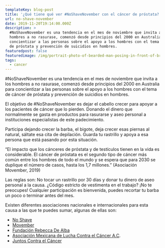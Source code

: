 ```yaml
---
templateKey: blog-post
title: '¿Qué tiene qué ver #NoShaveNovember con el cáncer de próstata?'
url: no-shave-november
date: 2019-11-20T19:14:00.000Z
description: >
  #NoShaveNovember es una tendencia en el mes de noviembre que invita a los
  hombres a no rasurase, comenzó desde principios del 2000 en Australia para
  concientizar a las personas sobre el apoyo a los hombres con el tema de cáncer
  de próstata y prevención de suicidios en hombres.
featuredpost: false
featuredimage: /img/portrait-photo-of-bearded-man-posing-in-front-of-brick-wall-3078091.jpg
tags:
  - cancer
---
```

\#NoShaveNovember es una tendencia en el mes de noviembre que invita a los hombres a no rasurase, comenzó desde principios del 2000 en Australia para concientizar a las personas sobre el apoyo a los hombres con el tema de cáncer de próstata y prevención de suicidios en hombres.

El objetivo de #NoShaveNovember es dejar el cabello crecer para apoyar a los pacientes de cáncer que lo pierden. Donando el dinero que normalmente se gasta en productos para rasurarse y aseo personal a instituciones especialistas de este padecimiento. 



Participa dejando crecer la barba, el bigote, deja crecer esas piernas al natural, sáltate esa cita de depilación. Guarda tu rastrillo y apoya a esa persona que está pasando por esta situación. 



“El impacto que los cánceres de próstata y de testículos tienen en la vida es considerable. El cáncer de próstata es el segundo tipo de cáncer más común entre los hombres de todo el mundo y se espera que para 2030 se duplique el número de casos, hasta los 1,7 millones.” (Asociación Movember, 2019)



Las reglas son: No tocar un rastrillo por 30 días y donar tu dinero de aseo personal a la causa. ¿Código estricto de vestimenta en el trabajo? ¡No te preocupes! Cualquier participación es bienvenida, puedes recortar tu barba un poco o terminar antes del mes. 



Existen diferentes asociaciones nacionales e internacionales para esta causa a las que te puedes sumar, algunas de ellas son:

* [No Shave](https://bit.ly/35gGjKc)
* [Movember](http://mvmbr.co/2D0FPMl)
* [Fundación Rebecca De Alba](https://bit.ly/35iA60s)
* [Asociación Mexicana de Lucha Contra el Cáncer A.C](http://www.amlcc.org/alianzas/).
* [Juntos Contra el Cáncer](https://bit.ly/336Xe0t)









##
